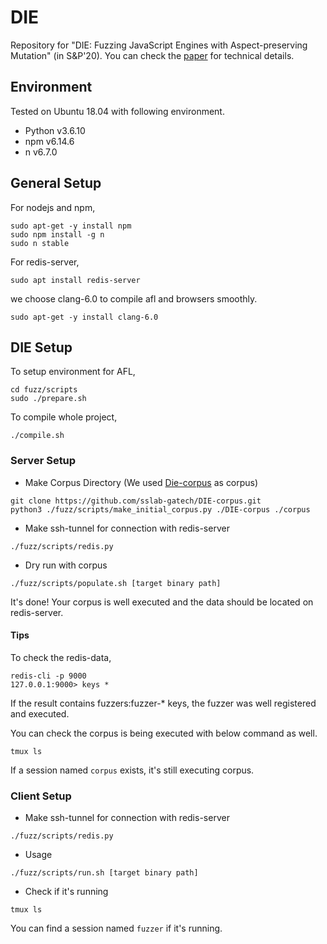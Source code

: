 # DIE

Repository for "DIE: Fuzzing JavaScript Engines with Aspect-preserving Mutation" (in S&P'20). You can check the [paper](https://gts3.org/assets/papers/2020/park:die.pdf) for technical details. 


## Environment

Tested on Ubuntu 18.04 with following environment.
* Python v3.6.10
* npm v6.14.6
* n v6.7.0

## General Setup

For nodejs and npm,
```
sudo apt-get -y install npm
sudo npm install -g n
sudo n stable
```
For redis-server,
```
sudo apt install redis-server
```
we choose clang-6.0 to compile afl and browsers smoothly.
```
sudo apt-get -y install clang-6.0
```

## DIE Setup

To setup environment for AFL,
```
cd fuzz/scripts
sudo ./prepare.sh
```

To compile whole project,
```
./compile.sh
```

### Server Setup
* Make Corpus Directory
(We used [Die-corpus](https://github.com/sslab-gatech/DIE-corpus.git) as corpus)
```
git clone https://github.com/sslab-gatech/DIE-corpus.git
python3 ./fuzz/scripts/make_initial_corpus.py ./DIE-corpus ./corpus
```
* Make ssh-tunnel for connection with redis-server
```
./fuzz/scripts/redis.py
```
* Dry run with corpus
```
./fuzz/scripts/populate.sh [target binary path]
```
It's done! Your corpus is well executed and the data should be located on redis-server.

#### Tips
To check the redis-data,
```
redis-cli -p 9000
127.0.0.1:9000> keys *
```
If the result contains fuzzers:fuzzer-* keys, the fuzzer was well registered and executed.

You can check the corpus is being executed with below command as well.
```
tmux ls
```
If a session named `corpus` exists, it's still executing corpus.
### Client Setup
* Make ssh-tunnel for connection with redis-server
```
./fuzz/scripts/redis.py
```

* Usage
```
./fuzz/scripts/run.sh [target binary path]
```

* Check if it's running
```
tmux ls
```
You can find a session named `fuzzer` if it's running.

